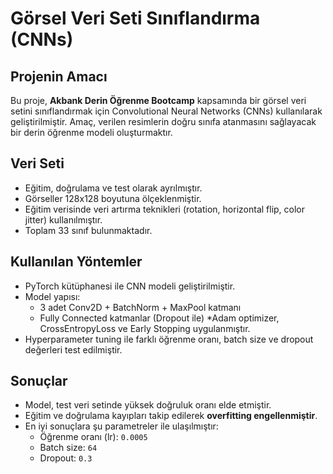 # Görsel Veri Seti Sınıflandırma (CNNs)

##  Projenin Amacı
Bu proje, **Akbank Derin Öğrenme Bootcamp** kapsamında bir görsel veri setini sınıflandırmak için Convolutional Neural Networks (CNNs) kullanılarak geliştirilmiştir. Amaç, verilen resimlerin doğru sınıfa atanmasını sağlayacak bir derin öğrenme modeli oluşturmaktır.

##  Veri Seti
- Eğitim, doğrulama ve test olarak ayrılmıştır.  
- Görseller 128x128 boyutuna ölçeklenmiştir.  
- Eğitim verisinde veri artırma teknikleri (rotation, horizontal flip, color jitter) kullanılmıştır.  
- Toplam 33 sınıf bulunmaktadır.  

##  Kullanılan Yöntemler
- PyTorch kütüphanesi ile CNN modeli geliştirilmiştir.  
- Model yapısı:
  - 3 adet Conv2D + BatchNorm + MaxPool katmanı
  - Fully Connected katmanlar (Dropout ile)
  *Adam optimizer, CrossEntropyLoss ve Early Stopping uygulanmıştır.  
- Hyperparameter tuning ile farklı öğrenme oranı, batch size ve dropout değerleri test edilmiştir.  

##  Sonuçlar
- Model, test veri setinde yüksek doğruluk oranı elde etmiştir.  
- Eğitim ve doğrulama kayıpları takip edilerek **overfitting engellenmiştir**.  
- En iyi sonuçlara şu parametreler ile ulaşılmıştır:
  - Öğrenme oranı (lr): `0.0005`  
  - Batch size: `64`  
  - Dropout: `0.3`
